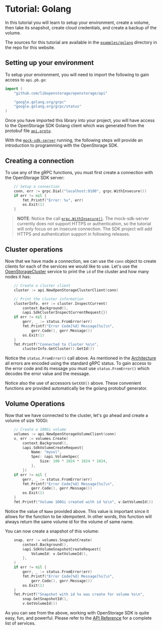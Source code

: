 # Tutorial: Golang

In this tutorial you will learn to setup your environment, create a volume,
then take its snapshot, create cloud credentials, and create a backup of the
volume.

The sources for this tutorial are available in the [`examples/golang`](https://github.com/libopenstorage/libopenstorage.github.io/tree/master/examples/golang) directory in the repo for this website.

## Setting up your environment
To setup your environment, you will need to import the following to gain
access to `api.pb.go`:

```go
import (
    "github.com/libopenstorage/openstorage/api"

    "google.golang.org/grpc"
	"google.golang.org/grpc/status"
)
```

Once you have imported this library into your project, you will have access
to the OpenStorage SDK Golang client which was generated from the protobuf
file [`api.proto`](https://github.com/libopenstorage/openstorage/blob/master/api/api.proto).

With the [`mock-sdk-server`](tutorial.html#setting-up-the-mock-sdk-server)
running, the following steps will provide an introduction to programming
with the OpenStorage SDK.

## Creating a connection
To use any of the gRPC functions, you must first create a connection with
the OpenStorage SDK server:

```go
	// Setup a connection
	conn, err := grpc.Dial("localhost:9100", grpc.WithInsecure())
	if err != nil {
		fmt.Printf("Error: %v", err)
		os.Exit(1)
	}
```

> **NOTE**: Notice the call [`grpc.WithInsecure()`](https://grpc.io/docs/guides/auth.html). The mock-sdk-server
currently does not support HTTPS or authentication, so the tutorial will
only focus on an insecure connection. The SDK project will add HTTPS and
authentication support in following releases.

## Cluster operations
Now that we have made a connection, we can use the `conn` object to create
clients for each of the services we would like to use. Let's use the [OpenStorageCluster](generated-api.html#openstorageapiopenstoragecluster)
service to print the `id` of the cluster and how many nodes it has:

```go
	// Create a cluster client
	cluster := api.NewOpenStorageClusterClient(conn)

	// Print the cluster information
	clusterInfo, err := cluster.InspectCurrent(
		context.Background(),
		&api.SdkClusterInspectCurrentRequest{})
	if err != nil {
		gerr, _ := status.FromError(err)
		fmt.Printf("Error Code[%d] Message[%s]\n",
			gerr.Code(), gerr.Message())
		os.Exit(1)
	}
	fmt.Printf("Connected to Cluster %s\n",
		clusterInfo.GetCluster().GetId())
```

Notice the `status.FromError()` call above. As mentioned in the
[Architecture](arch.html#error-handling) all errors are encoded using the
standard gRPC status. To gain access to the error code and its message you
must use `status.FromError()` which decodes the error value and the message.

Notice also the use of accessors `GetXXX()` above. These convenient functions
are provided automatically be the golang protobuf generator.

## Volume Operations
Now that we have connected to the cluster, let's go ahead and create a
volume of size 100Gi:

```go
	// Create a 100Gi volume
	volumes := api.NewOpenStorageVolumeClient(conn)
	v, err := volumes.Create(
		context.Background(),
		&api.SdkVolumeCreateRequest{
			Name: "myvol",
			Spec: &api.VolumeSpec{
				Size: 100 * 1024 * 1024 * 1024,
			},
		})
	if err != nil {
		gerr, _ := status.FromError(err)
		fmt.Printf("Error Code[%d] Message[%s]\n",
			gerr.Code(), gerr.Message())
		os.Exit(1)
	}
	fmt.Printf("Volume 100Gi created with id %s\n", v.GetVolumeId())
```

Notice the value of `Name` provided above. This value is important since
it allows for the function to be idempotent. In other words, this function
will always return the same volume id for the volume of same name.

You can now create a snapshot of this volume:

```go
	snap, err := volumes.SnapshotCreate(
		context.Background(),
		&api.SdkVolumeSnapshotCreateRequest{
			VolumeId: v.GetVolumeId(),
		},
	)
	if err != nil {
		gerr, _ := status.FromError(err)
		fmt.Printf("Error Code[%d] Message[%s]\n",
			gerr.Code(), gerr.Message())
		os.Exit(1)
	}
	fmt.Printf("Snapshot with id %s was create for volume %s\n",
		snap.GetSnapshotId(),
		v.GetVolumeId())
```

As you can see from the above, working with OpenStorage SDK is quite easy,
fun, and powerful. Please refer to the [API Reference](generated-api.html)
for a complete list of services.
